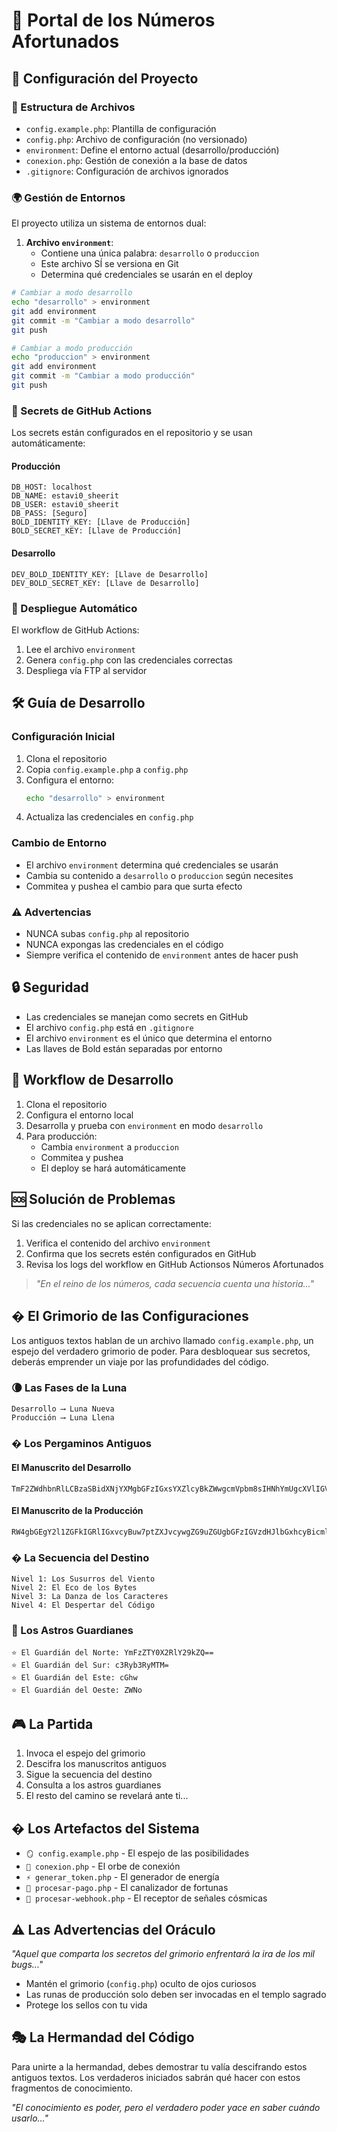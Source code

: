 # 🎲 Portal de los Números Afortunados

## 🔧 Configuración del Proyecto

### 📁 Estructura de Archivos
- `config.example.php`: Plantilla de configuración
- `config.php`: Archivo de configuración (no versionado)
- `environment`: Define el entorno actual (desarrollo/producción)
- `conexion.php`: Gestión de conexión a la base de datos
- `.gitignore`: Configuración de archivos ignorados

### 🌍 Gestión de Entornos

El proyecto utiliza un sistema de entornos dual:

1. **Archivo `environment`**:
   - Contiene una única palabra: `desarrollo` o `produccion`
   - Este archivo SÍ se versiona en Git
   - Determina qué credenciales se usarán en el deploy

```bash
# Cambiar a modo desarrollo
echo "desarrollo" > environment
git add environment
git commit -m "Cambiar a modo desarrollo"
git push

# Cambiar a modo producción
echo "produccion" > environment
git add environment
git commit -m "Cambiar a modo producción"
git push
```

### 🔐 Secrets de GitHub Actions

Los secrets están configurados en el repositorio y se usan automáticamente:

#### Producción
```
DB_HOST: localhost
DB_NAME: estavi0_sheerit
DB_USER: estavi0_sheerit
DB_PASS: [Seguro]
BOLD_IDENTITY_KEY: [Llave de Producción]
BOLD_SECRET_KEY: [Llave de Producción]
```

#### Desarrollo
```
DEV_BOLD_IDENTITY_KEY: [Llave de Desarrollo]
DEV_BOLD_SECRET_KEY: [Llave de Desarrollo]
```

### 🚀 Despliegue Automático

El workflow de GitHub Actions:
1. Lee el archivo `environment`
2. Genera `config.php` con las credenciales correctas
3. Despliega vía FTP al servidor

## 🛠️ Guía de Desarrollo

### Configuración Inicial
1. Clona el repositorio
2. Copia `config.example.php` a `config.php`
3. Configura el entorno:
   ```bash
   echo "desarrollo" > environment
   ```
4. Actualiza las credenciales en `config.php`

### Cambio de Entorno
- El archivo `environment` determina qué credenciales se usarán
- Cambia su contenido a `desarrollo` o `produccion` según necesites
- Commitea y pushea el cambio para que surta efecto

### ⚠️ Advertencias
- NUNCA subas `config.php` al repositorio
- NUNCA expongas las credenciales en el código
- Siempre verifica el contenido de `environment` antes de hacer push

## 🔒 Seguridad

- Las credenciales se manejan como secrets en GitHub
- El archivo `config.php` está en `.gitignore`
- El archivo `environment` es el único que determina el entorno
- Las llaves de Bold están separadas por entorno

## 📝 Workflow de Desarrollo

1. Clona el repositorio
2. Configura el entorno local
3. Desarrolla y prueba con `environment` en modo `desarrollo`
4. Para producción:
   - Cambia `environment` a `produccion`
   - Commitea y pushea
   - El deploy se hará automáticamente

## 🆘 Solución de Problemas

Si las credenciales no se aplican correctamente:
1. Verifica el contenido del archivo `environment`
2. Confirma que los secrets estén configurados en GitHub
3. Revisa los logs del workflow en GitHub Actionsos Números Afortunados

> *"En el reino de los números, cada secuencia cuenta una historia..."*

## �️ El Grimorio de las Configuraciones

Los antiguos textos hablan de un archivo llamado `config.example.php`, un espejo del verdadero grimorio de poder. Para desbloquear sus secretos, deberás emprender un viaje por las profundidades del código.

### 🌘 Las Fases de la Luna

```
Desarrollo ⟶ Luna Nueva
Producción ⟶ Luna Llena
```

### � Los Pergaminos Antiguos

#### El Manuscrito del Desarrollo
```
TmF2ZWdhbnRlLCBzaSBidXNjYXMgbGFzIGxsYXZlcyBkZWwgcmVpbm8sIHNhYmUgcXVlIGVsIG1lbnNhamVybyBhdWRheiBlc2NvbmRpw7Mgc3VzIHNlY3JldG9zIGVuIGVsIGJvc3F1ZSBkZSBsb3MgNjQgw6FyYm9sZXMuIFNvbG8gYXF1ZWxsb3MgcXVlIGNvbm96Y2FuIGxhIGRhbnphIGRlIGxvcyBiaXRzIHBvZHLDoW4gZGVzY2lmcmFyIGVsIGNhbWluby4=
```

#### El Manuscrito de la Producción
```
RW4gbGEgY2l1ZGFkIGRlIGxvcyBuw7ptZXJvcywgZG9uZGUgbGFzIGVzdHJlbGxhcyBicmlsbGFuIGNvbiBlbCByZXNwbGFuZG9yIGRlIDY0IHNvbGVzLCBzZSBlc2NvbmRlbiB0ZXNvcm9zIHF1ZSBzb2xvIGxvcyB2ZXJkYWRlcm9zIGd1YXJkaWFuZXMgcHVlZGVuIGRlc2NpZnJhci4=
```

### � La Secuencia del Destino

```
Nivel 1: Los Susurros del Viento
Nivel 2: El Eco de los Bytes
Nivel 3: La Danza de los Caracteres
Nivel 4: El Despertar del Código
```

### 🌟 Los Astros Guardianes

```
⭐ El Guardián del Norte: YmFzZTY0X2RlY29kZQ==
⭐ El Guardián del Sur: c3Ryb3RyMTM=
⭐ El Guardián del Este: cGhw
⭐ El Guardián del Oeste: ZWNo
```

## 🎮 La Partida

1. Invoca el espejo del grimorio
2. Descifra los manuscritos antiguos
3. Sigue la secuencia del destino
4. Consulta a los astros guardianes
5. El resto del camino se revelará ante ti...

## � Los Artefactos del Sistema

- `🪞 config.example.php` - El espejo de las posibilidades
- `🔮 conexion.php` - El orbe de conexión
- `⚡ generar_token.php` - El generador de energía
- `💫 procesar-pago.php` - El canalizador de fortunas
- `📡 procesar-webhook.php` - El receptor de señales cósmicas

## ⚠️ Las Advertencias del Oráculo

*"Aquel que comparta los secretos del grimorio enfrentará la ira de los mil bugs..."*

- Mantén el grimorio (`config.php`) oculto de ojos curiosos
- Las runas de producción solo deben ser invocadas en el templo sagrado
- Protege los sellos con tu vida

## 🎭 La Hermandad del Código

Para unirte a la hermandad, debes demostrar tu valía descifrando estos antiguos textos. 
Los verdaderos iniciados sabrán qué hacer con estos fragmentos de conocimiento.

*"El conocimiento es poder, pero el verdadero poder yace en saber cuándo usarlo..."*